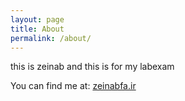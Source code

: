 ```yaml
---
layout: page
title: About
permalink: /about/
---
```


 this is zeinab and this is for my labexam 


You can find me at:
[zeinabfa.ir](www.zeinabfa.ir)


